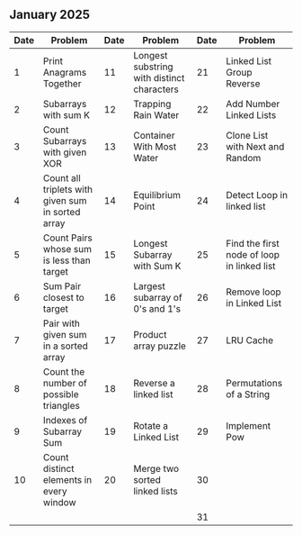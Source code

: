 ## January 2025

| Date | Problem                                           | Date | Problem                                    | Date | Problem                                    |
| ---- | ------------------------------------------------- | ---- | ------------------------------------------ | ---- | ------------------------------------------ |
| 1    | Print Anagrams Together                           | 11   | Longest substring with distinct characters | 21   | Linked List Group Reverse                  |
| 2    | Subarrays with sum K                              | 12   | Trapping Rain Water                        | 22   | Add Number Linked Lists                    |
| 3    | Count Subarrays with given XOR                    | 13   | Container With Most Water                  | 23   | Clone List with Next and Random            |
| 4    | Count all triplets with given sum in sorted array | 14   | Equilibrium Point                          | 24   | Detect Loop in linked list                 |
| 5    | Count Pairs whose sum is less than target         | 15   | Longest Subarray with Sum K                | 25   | Find the first node of loop in linked list |
| 6    | Sum Pair closest to target                        | 16   | Largest subarray of 0's and 1's            | 26   | Remove loop in Linked List                 |
| 7    | Pair with given sum in a sorted array             | 17   | Product array puzzle                       | 27   | LRU Cache                                  |
| 8    | Count the number of possible triangles            | 18   | Reverse a linked list                      | 28   | Permutations of a String                   |
| 9    | Indexes of Subarray Sum                           | 19   | Rotate a Linked List                       | 29   | Implement Pow                              |
| 10   | Count distinct elements in every window           | 20   | Merge two sorted linked lists              | 30   |                                            |
|      |                                                   |      |                                            | 31   |                                            |
